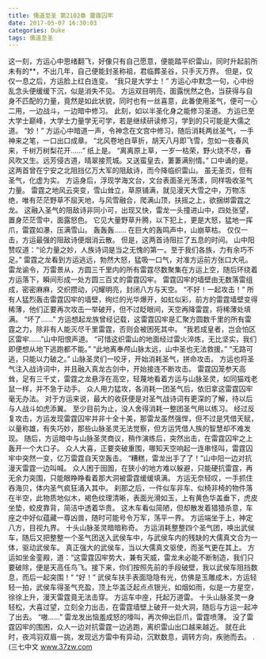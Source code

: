 ```yaml
---
title: 儒道至圣 第2102章 雷霆囚牢
date: 2017-05-07 16:30:03
categories: Duke
tags: 儒道至圣
---
```


这一刻，方运心中思绪翻飞，好像只有自己愿意，便能踏平织雷山，同时升起前所未有的**，不出几年，自己便能封圣称祖，君临葬圣谷，只手灭万界。
但是，仅仅一息之后，方运脸上红白连变。
“我只是大学士！”
方运心中默念一句，心中纷乱念头便缓缓下沉，似是消失不见。
方运双目明亮，面露恍然之色，当获得与自身不匹配的力量，竟然是如此状貌，同时也有一丝喜意，此番使用圣气，便可一心二用，一边战斗，一边暗中修习。
此刻，如以半圣化身之能修习圣道。
方运已至大学士巅峰，大学士力量学无可学，若是继续研读修习，学到的只可能是大儒之道。
“妙！”
方运心中暗道一声，令神念在文宫中修习，随后消耗两丝圣气，一手神来之笔，一口出口成章。
“北风卷地白草折，胡天八月即飞雪，忽如一夜春风来，千树万树梨花开……”
纸上是。
“离离原上草，一岁一枯荣，野火烧不尽，春风吹又生。远芳侵古道，晴翠接荒城。又送蛮皇去，萋萋满别情。”
口中诵的是。
这两首曾在宁安之北阻挡亿万大军的阻敌诗，而今降临织雷山。
虽无圣页，但有圣气，化虚为实。
方运身后，浮现学海文台，文台表面圣光荡漾，同样吸收圣气力量。
雷霆之地风云突变，雪山耸立，草原铺满，就见漫天大雪之中，万物冻绝，唯有茫茫野草不屈天地，与风雪融合，爬满山顶，扶摇之上，欲捆绑雷霆之龙。
这融入圣气的阻敌诗非同小可，出现又快，雷龙一头撞进山中，四处张望，置身茫茫雪中，面露怒色。
它见大量野草升腾，以下犯上，更是大怒，猛地一挥爪，雷霆如瀑，压满雪山。
轰轰轰……
在巨大的轰鸣声中，山崩草枯。
仅仅一击，方运最强的阻敌诗便烟消云散。
但是，这两首诗阻拦了五息的时间。
山中阳赞叹道：“论力量之妙，人族诗词是当之无愧的第一。至于我们各族，力有余巧不足。”
雷霆之龙看到方运逃远，勃然大怒，猛吸一口气，对准方运前方张口大吼。
雷龙谕令，万雷景从，方圆三千里内的所有雷霆尽数聚集在方运上空，随后环绕着方运落下，瞬间形成一处方圆三百丈的雷霆囚牢。
雷霆囚牢的墙壁由无数落雷组成，密密麻麻，交织攒动，闪耀明亮，封闭八方与天空。
“不好！一起攻击！”
所有人猛烈轰击雷霆囚牢的墙壁，绚烂的光华爆开，如虹似彩，前方的雷霆墙壁变得稀薄，他们正要再次攻击一举破开，但不过眨眼间，天空再降雷霆，将稀薄处填满。
“坏了……”
方运想起龙族曾经记载，这雷霆囚牢是汇聚方圆数千里的所有雷霆之力，除非有人能灭尽千里雷霆，否则会被困死其中。
“我若成皇者，岂会怕区区雷牢……”山中阳恨声道。
“可惜这织雷山的地面经过雷火淬炼，无比坚实，我们即便想从地下逃跑都不能。”
“此地离奉颅山脉太远，山中圣也无法救援。”
“无路可逃，只能以力破之。”
山脉圣灵们一咬牙，开始消耗圣气，拼命攻击。
方运也将圣气注入战诗词中，并且融入真龙古剑中，开始接连不断攻击。
雷霆囚笼参天高耸，足有三千丈，雷霆之龙悬浮在高空，轻蔑地看着方运与山脉圣灵，如同猫戏老鼠一样，并不急于动手。
众人用力猛攻，各消耗一团圣气后，依旧拿这雷霆囚牢毫无办法。
对于方运来说，最大的收获便是对圣气战诗词有更深的了解，待以后与人战斗如虎添翼。
至少目前为止，没人舍得消耗一整团圣气用以练习。
经过反复攻击，方运发现雷霆囚牢并非十全十美，那雷龙虽然强悍，但不过是凭借天赋，以量称雄，有失巧妙，那些山脉圣灵无法觉察，但方运凭借人族的智慧却不难发现。
随后，方运暗中与山脉圣灵商议，稍作演练后，突然出击，在雷霆囚牢之上轰开一个大口子。
众人大喜，正要突破重围，哪知天空响起一连串怪叫，雷霆囚牢中突然一变，亿万雷霆自天空轰击。
“糟糕，雷龙出手了了！”山中阳一边对抗漫天雷霆一边叫喊。
众人困于囹圄，在狭小的地方难以躲避，只能硬抗雷霆，再无余力突围，只能眼睁睁看着那大洞被雷霆缓缓填满。
方运无奈轻叹，一手抓住吞海贝，体内圣气疯狂涌入其中。
刹那之后，一件似车非车、似椅非椅的物件落在半空，此物质地似木，褐色纹理清晰，表面光滑如玉，上有黄色华盖垂下，虎皮坐垫，蛟皮靠背，简洁中透着华贵。
这木车看似简陋，但却散发着猎猎杀意，车座之中好似蕴藏一尊凶兽，随时可能号令万军，荡平一界。
方运端坐于上，神定八方，目视九界。
十头山脉圣灵暗暗称奇。
方运消耗整整四个圣气团，唤出武侯车，随后又把整整一个圣气团送入武侯车中，与武侯车内的残缺的大儒真文合为一体，驱动武侯车。
真正强大的武侯车，当以大儒真文驱使，而圣气更在其上。
方运如坐金銮殿，道：“这雷霆囚牢势大，兼有天威，雷龙未必能不断制造，我们只要破除，便是天高任鸟飞。接下来，你们按照先前的手段破壁，我以武侯车阻挡数息，而后一起突围！”
“好！”
武侯车扶手表面隐隐有光，仿佛是玉雕成木，方运轻轻一拍，武侯车得圣气充盈，顶上华盖泛起点点银光，如烟如雨，似是一方星空，徐徐上升，漫天雷霆竟无法击穿。
方运车中座，托起万道雷。
十头山脉圣灵一身轻松，大喜过望，立刻全力出击，在雷霆墙壁上破开一处大洞，随后与方运一起冲了出去。
“嗷……”
雷龙发出恼羞成怒的嚎叫，再次伸出巨爪，雷霆喷薄。
没了雷霆囚牢的围困，众人一边对抗雷霆一边逃跑，离织雷山出口越来越近。
就在此时，夜鸿羽双眉一挑，发现远方雷中有异动，沉默数息，调转方向，疾驰而去。
.
(三七中文 www.37zw.com